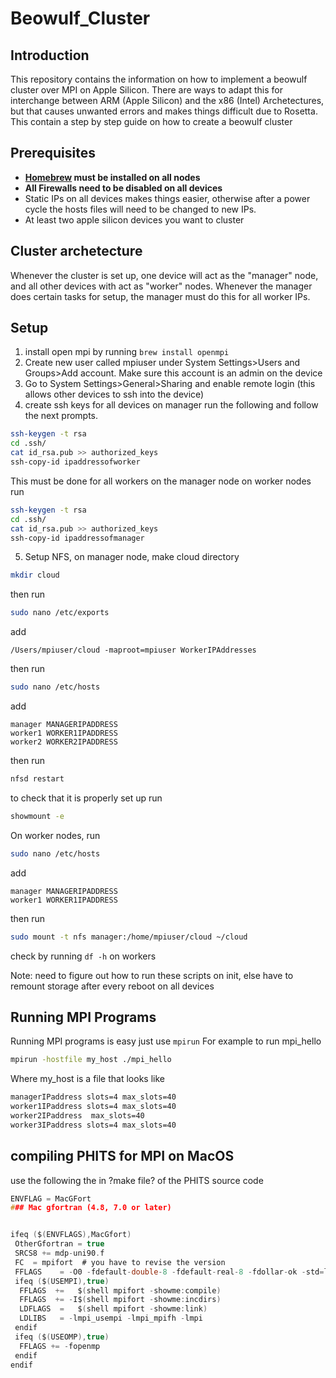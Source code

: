 # Beowulf_Cluster

## Introduction
This repository contains the information on how to implement a beowulf cluster over MPI on Apple Silicon. There are ways to adapt this for interchange between ARM (Apple Silicon) and the x86 (Intel) Archetectures, but that causes unwanted errors and makes things difficult due to Rosetta. This contain a step by step guide on how to create a beowulf cluster

## Prerequisites

* **[Homebrew](brew.sh) must be installed on all nodes**
* **All Firewalls need to be disabled on all devices**
* Static IPs on all devices makes things easier, otherwise after a power cycle the hosts files will need to be changed to new IPs.
* At least two apple silicon devices you want to cluster


## Cluster archetecture
Whenever the cluster is set up, one device will act as the "manager" node, and all other devices with act as "worker" nodes. Whenever the manager does certain tasks for setup, the manager must do this for all worker IPs. 
## Setup
1. install open mpi by running `brew install openmpi`
1. Create new user called mpiuser under System Settings>Users and Groups>Add account. Make sure this account is an admin on the device
1. Go to System Settings>General>Sharing and enable remote login (this allows other devices to ssh into the device)
1. create ssh keys for all devices on manager run the following and follow the next prompts.
```zsh
ssh-keygen -t rsa
cd .ssh/
cat id_rsa.pub >> authorized_keys
ssh-copy-id ipaddressofworker
```

This must be done for all workers on the manager node
on worker nodes run 
```zsh
ssh-keygen -t rsa
cd .ssh/
cat id_rsa.pub >> authorized_keys
ssh-copy-id ipaddressofmanager
```

5. Setup NFS, on manager node, make cloud directory
```zsh
mkdir cloud
```
then run
```zsh
sudo nano /etc/exports
```
add
```
/Users/mpiuser/cloud -maproot=mpiuser WorkerIPAddresses
```
then run 
```zsh
sudo nano /etc/hosts
```
add
```
manager MANAGERIPADDRESS
worker1 WORKER1IPADDRESS
worker2 WORKER2IPADDRESS
```
then run
```zsh
nfsd restart
```
to check that it is properly set up run
```zsh
showmount -e
```
On worker nodes, run 
```zsh
sudo nano /etc/hosts
```
add
```
manager MANAGERIPADDRESS
worker1 WORKER1IPADDRESS
```
then run
```zsh
sudo mount -t nfs manager:/home/mpiuser/cloud ~/cloud
```
check by running `df -h` on workers

Note: need to figure out how to run these scripts on init, else have to remount storage after every reboot on all devices

## Running MPI Programs
Running MPI programs is easy just use ```mpirun```
For example to run mpi_hello
```zsh
mpirun -hostfile my_host ./mpi_hello
```
Where my_host is a file that looks like
```zsh
managerIPaddress slots=4 max_slots=40
worker1IPaddress slots=4 max_slots=40
worker2IPaddress  max_slots=40
worker3IPaddress slots=4 max_slots=40
```

## compiling PHITS for MPI on MacOS
use the following the in ?make file? of the PHITS source code 
```c
ENVFLAG = MacGFort
### Mac gfortran (4.8, 7.0 or later)


ifeq ($(ENVFLAGS),MacGfort)
 OtherGfortran = true
 SRCS8 += mdp-uni90.f
 FC  = mpifort  # you have to revise the version
 FFLAGS    = -O0 -fdefault-double-8 -fdefault-real-8 -fdollar-ok -std=legacy
 ifeq ($(USEMPI),true)
  FFLAGS  +=   $(shell mpifort -showme:compile)
  FFLAGS  += -I$(shell mpifort -showme:incdirs)
  LDFLAGS  =   $(shell mpifort -showme:link)
  LDLIBS   = -lmpi_usempi -lmpi_mpifh -lmpi
 endif
 ifeq ($(USEOMP),true)
  FFLAGS += -fopenmp
 endif
endif
```
